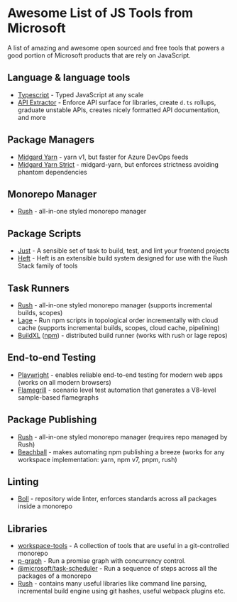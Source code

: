 # Awesome List of JS Tools from Microsoft

A list of amazing and awesome open sourced and free tools that powers a good portion of Microsoft products that are rely on JavaScript.

## Language & language tools

* [Typescript](https://typescriptlang.org) - Typed JavaScript at any scale
* [API Extractor](https://api-extractor.com/) - Enforce API surface for libraries, create `d.ts` rollups, graduate unstable APIs, creates nicely formatted API documentation, and more 

## Package Managers

* [Midgard Yarn](https://github.com/VincentBailly/yarn) - yarn v1, but faster for Azure DevOps feeds
* [Midgard Yarn Strict](https://github.com/VincentBailly/midgard-yarn-strict) - midgard-yarn, but enforces strictness avoiding phantom dependencies

## Monorepo Manager

* [Rush](https://rushjs.io) - all-in-one styled monorepo manager

## Package Scripts

* [Just](https://microsoft.github.io/just/) - A sensible set of task to build, test, and lint your frontend projects
* [Heft](https://rushstack.io/pages/heft/overview/) - Heft is an extensible build system designed for use with the Rush Stack family of tools

## Task Runners

* [Rush](https://rushjs.io) - all-in-one styled monorepo manager (supports incremental builds, scopes)
* [Lage](https://microsoft.github.io/lage/) - Run npm scripts in topological order incrementally with cloud cache (supports incremental builds, scopes, cloud cache, pipelining)
* [BuildXL](https://github.com/Microsoft/BuildXL) ([npm](https://www.npmjs.com/package/@microsoft/buildxl)) - distributed build runner (works with rush or lage repos) 

## End-to-end Testing

* [Playwright](https://playwright.dev/) - enables reliable end-to-end testing for modern web apps (works on all modern browsers)
* [Flamegrill](https://microsoft.github.io/flamegrill) - scenario level test automation that generates a V8-level sample-based flamegraphs

## Package Publishing

* [Rush](https://rushjs.io) - all-in-one styled monorepo manager (requires repo managed by Rush)
* [Beachball](https://microsoft.github.io/beachball/) - makes automating npm publishing a breeze (works for any workspace implementation: yarn, npm v7, pnpm, rush)

## Linting

* [Boll](https://microsoft.github.io/boll/) - repository wide linter, enforces standards across all packages inside a monorepo

## Libraries

* [workspace-tools](https://npmjs.org/package/workspace-tools) - A collection of tools that are useful in a git-controlled monorepo
* [p-graph](https://www.npmjs.com/package/p-graph) - Run a promise graph with concurrency control.
* [@microsoft/task-scheduler](https://www.npmjs.com/package/@microsoft/task-scheduler) - Run a sequence of steps across all the packages of a monorepo
* [Rush](https://rushstack.io/) - contains many useful libraries like command line parsing, incremental build engine using git hashes, useful webpack plugins etc.